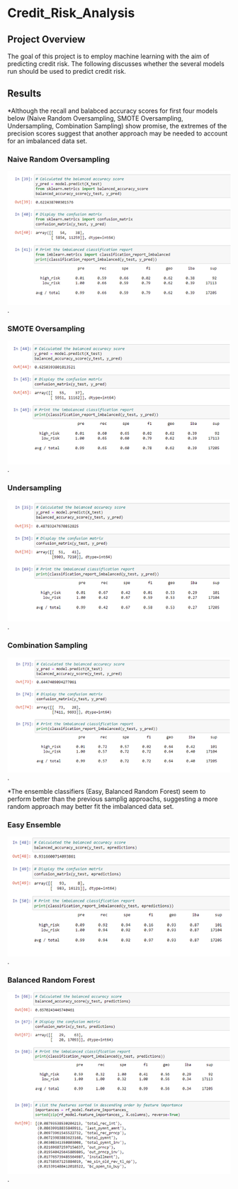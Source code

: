 # Credit_Risk_Analysis

## Project Overview
The goal of this project is to employ machine learning with the aim of predicting credit risk. The following discusses whether the several models run should be used to predict credit risk. 

## Results
*Although the recall and balabced accuracy scores for first four models below (Naive Random Oversampling, SMOTE Oversampling, Undersampling, Combination Sampling) show promise, the extremes of the precision scores suggest that another approach may be needed to account for an imbalanced data set.

### Naive Random Oversampling
![Naive_Random_Oversampling](/Naive_Random_Oversampling.png).
### SMOTE Oversampling
![SMOTE_Oversampling](/SMOTE_Oversampling.png).
### Undersampling
![Undersampling](/Undersampling.png).
### Combination Sampling
![Combination_Sampling](/Combination_Sampling.png).

*The ensemble classifiers (Easy, Balanced Random Forest) seem to perform better than the previous samplig approachs, suggesting a more random approach may better fit the imbalanced data set.

### Easy Ensemble
![Easy_Ensemble_AdaBoost](/Easy_Ensemble_AdaBoost.png).

### Balanced Random Forest
![Balanced_Random_Forest](/Balanced_Random_Forest.png).

